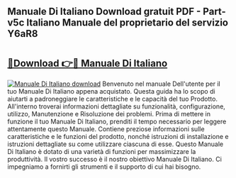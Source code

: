 ## Manuale Di Italiano Download gratuit PDF - Part-v5c Italiano Manuale del proprietario del servizio Y6aR8

# <h2><a href="http://dfe5txv.blite.top/?on=Manuale+Di+Italiano">🔗Download 👉🔴 Manuale Di Italiano</a></h2>

[![Manuale Di Italiano download](https://i.imgur.com/lujVjoI.png)](http://dfe5txv.blite.top/?on=Manuale+Di+Italiano)
Benvenuto nel manuale Dell'utente per il tuo Manuale Di Italiano appena acquistato. Questa guida ha lo scopo di aiutarti a padroneggiare le caratteristiche e le capacità del tuo Prodotto. All'interno troverai informazioni dettagliate su funzionalità, configurazione, utilizzo, Manutenzione e Risoluzione dei problemi. Prima di mettere in funzione il tuo Manuale Di Italiano, prenditi il tempo necessario per leggere attentamente questo Manuale. Contiene preziose informazioni sulle caratteristiche e le funzioni del prodotto, nonché istruzioni di installazione e istruzioni dettagliate su come utilizzare ciascuna di esse. Questo Manuale Di Italiano è dotato di una varietà di funzioni per massimizzare la produttività. Il vostro successo è il nostro obiettivo Manuale Di Italiano. Ci impegniamo a fornirti gli strumenti e il supporto di cui hai bisogno.
